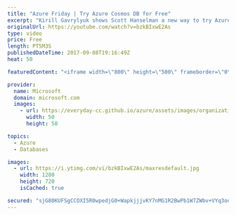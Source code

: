```yaml
---
title: "Azure Friday | Try Azure Cosmos DB for Free"
excerpt: "Kirill Gavrylyuk shows Scott Hanselman a new way to try Azure Cosmos DB free of charge, no sign-up or credit card required. It's a perfect way to get to know Azure Cosmos DB better, without commitment. For more information, see: https://azure.microsoft.com/en-us/try/cosmosdb/"
originalUrl: https://youtube.com/watch?v=bzkBIxwE2As
type: video
price: Free
length: PT5M3S
publishedDateTime: 2017-09-08T19:16:49Z
heat: 50

featuredContent: "<iframe width=\"800\" height=\"500\" frameborder=\"0\" src=\"https://www.youtube.com/embed/bzkBIxwE2As\" allow=\"accelerometer; autoplay; encrypted-media; gyroscope; picture-in-picture\" allowfullscreen></iframe>"

provider:
  name: Microsoft
  domain: microsoft.com
  images:
    - url: https://everyday-cc.github.io/azure/assets/images/organizations/microsoft.com-50x50.jpg
      width: 50
      height: 50

topics:
  - Azure
  - Databases

images:
  - url: https://i.ytimg.com/vi/bzkBIxwE2As/maxresdefault.jpg
    width: 1280
    height: 720
    isCached: true

secured: "sjG80KUFSgCCOXI5R0wpedjG0+WapkjjjvKY7nMG1R2BwPb1W7ZWbv+VYq3odmQYScIDWMfxtd7CW33WA1dO5NkcHZ/p8ts3LIxZvu3l0IDj7fqhJzWi05485ndAAgD7mY+fuZ3e84cI2SxnpAV6KGmk5wKJNKDL0eTjcxp6kcXSg1syL6kOfqoM3seM7XPIMj7lnNvBZ52nDQXh7eVYfgguZavX8rdV3inf7hWeNZHbfnIip5NnIAJbPwEV0Uv1y1mtbbKka90HSZ6qnjUeX4iT6GASuvLlkTkxoO18zvSY8R/xakePAsxkYgh59SUy8sP51ckQeSTEGawPALDjWtN8OIfTuDdUurdeuqYuoDjxkKozd1azVeLuDrIyvT35UVqnz0W8LOyq3jtNA/c8yILnfTtuCjzfVAj4mzJAaaQ=;+wCRp/g8ayEenmrVZjs56w=="
---
```


